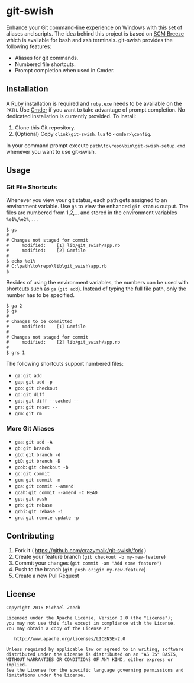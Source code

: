# git-swish

Enhance your Git command-line experience on Windows with this set of aliases and scripts.
The idea behind this project is based on [SCM Breeze][3] which is available for bash and zsh terminals.
git-swish provides the following features:

* Aliases for git commands.
* Numbered file shortcuts.
* Prompt completion when used in Cmder.

## Installation

A [Ruby][2] installation is required and `ruby.exe` needs to be available on the `PATH`.
Use [Cmder][1] if you want to take advantage of prompt completion.
No dedicated installation is currently provided.
To install:

1. Clone this Git repository.
2. (Optional) Copy `clink\git-swish.lua` to `<cmder>\config`.

In your command prompt execute `path\to\repo\bin\git-swish-setup.cmd` whenever you want to use git-swish.

## Usage

### Git File Shortcuts

Whenever you view your git status, each path gets assigned to an environment variable.
Use `gs` to view the enhanced `git status` output.
The files are numbered from 1,2,... and stored in the environment variables `%e1%`,`%e2%`,... .

    $ gs
    #
    # Changes not staged for commit
    #     modified:    [1] lib/git_swish/app.rb
    #     modified:    [2] Gemfile
    #
    $ echo %e1%
    # C:\path\to\repo\lib\git_swish\app.rb
    $

Besides of using the environment variables, the numbers can be used with shortcuts such as `ga` (`git add`).
Instead of typing the full file path, only the number has to be specified.

    $ ga 2
    $ gs
    #
    # Changes to be committed
    #     modified:    [1] Gemfile
    #
    # Changes not staged for commit
    #     modified:    [2] lib/git_swish/app.rb
    #
    $ grs 1

The following shortcuts support numbered files:

* `ga`: `git add`
* `gap`: `git add -p`
* `gco`: `git checkout`
* `gd`: `git diff`
* `gds`: `git diff --cached --`
* `grs`: `git reset --`
* `grm`: `git rm`

### More Git Aliases

* `gaa`: `git add -A`
* `gb`: `git branch`
* `gbd`: `git branch -d`
* `gbD`: `git branch -D`
* `gcob`: `git checkout -b`
* `gc`: `git commit`
* `gcm`: `git commit -m `
* `gca`: `git commit --amend`
* `gcah`: `git commit --amend -C HEAD`
* `gps`: `git push`
* `grb`: `git rebase`
* `grbi`: `git rebase -i`
* `gru`: `git remote update -p`

## Contributing

1. Fork it ( https://github.com/crazymaik/git-swish/fork )
2. Create your feature branch (`git checkout -b my-new-feature`)
3. Commit your changes (`git commit -am 'Add some feature'`)
4. Push to the branch (`git push origin my-new-feature`)
5. Create a new Pull Request

## License

    Copyright 2016 Michael Zoech

    Licensed under the Apache License, Version 2.0 (the "License");
    you may not use this file except in compliance with the License.
    You may obtain a copy of the License at

       http://www.apache.org/licenses/LICENSE-2.0

    Unless required by applicable law or agreed to in writing, software
    distributed under the License is distributed on an "AS IS" BASIS,
    WITHOUT WARRANTIES OR CONDITIONS OF ANY KIND, either express or implied.
    See the License for the specific language governing permissions and
    limitations under the License.

[1]: http://bliker.github.io/cmder/
[2]: http://rubyinstaller.org/
[3]: https://github.com/ndbroadbent/scm_breeze
